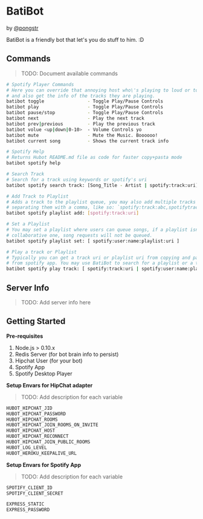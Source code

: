 BatiBot
===

by [@pongstr](http://github.com/pongstr)

BatiBot is a friendly bot that let's you do stuff to him. :D

Commands
---

> TODO: Document available commands

```bash
# Spotify Player Commands
# Here you can override that annoying host who\'s playing to loud or too soft
# and also get the info of the tracks they are playing.
batibot toggle                - Toggle Play/Pause Controls
batibot play                  - Toggle Play/Pause Controls
batibot pause/stop            - Toggle Play/Pause Controls
batibot next                  - Play the next track
batibot prev|previous         - Play the previous track
batibot volue <up|down|0-10>  - Volume Controls yo
batibot mute                  - Mute the Music. Boooooo!
batibot current song          - Shows the current track info

# Spotify Help
# Returns Hubot README.md file as code for faster copy+pasta mode
batibot spotify help

# Search Track
# Search for a track using keywords or spotify's uri
batibot spotify search track: [Song_Title - Artist | spotify:track:uri]

# Add Track to Playlist
# Adds a track to the playlist queue, you may also add multiple tracks by
# separating them with a comma, like so: `spotify:track:abc,spotifytrack:123`
batibot spotify playlist add: [spotify:track:uri]

# Set a Playlist
# You may set a playlist where users can queue songs, if a playlist isn't a
# collaborative one, song requests will not be queued.
batibot spotify playlist set: [ spotify:user:name:playlist:uri ]

# Play a track or Playlist
# Typically you can get a track uri or playlist uri from copying and pasting
# from spotify app. You may use BatiBot to search for a playlist or a track
batibot spotify play track: [ spotify:track:uri | spotify:user:name:playlist:uri ]
```




Server Info
---

> TODO: Add server info here

Getting Started
---

**Pre-requisites**

1. Node.js > 0.10.x
1. Redis Server (for bot brain info to persist)
1. Hipchat User (for your bot)
1. Spotify App
1. Spotify Desktop Player

**Setup Envars for HipChat adapter**

> TODO: Add description for each variable

```bash
HUBOT_HIPCHAT_JID
HUBOT_HIPCHAT_PASSWORD
HUBOT_HIPCHAT_ROOMS
HUBOT_HIPCHAT_JOIN_ROOMS_ON_INVITE
HUBOT_HIPCHAT_HOST
HUBOT_HIPCHAT_RECONNECT
HUBOT_HIPCHAT_JOIN_PUBLIC_ROOMS
HUBOT_LOG_LEVEL
HUBOT_HEROKU_KEEPALIVE_URL
```

**Setup Envars for Spotify App**

> TODO: Add description for each variable

```bash
SPOTIFY_CLIENT_ID
SPOTIFY_CLIENT_SECRET

EXPRESS_STATIC
EXPRESS_PASSWORD
```
